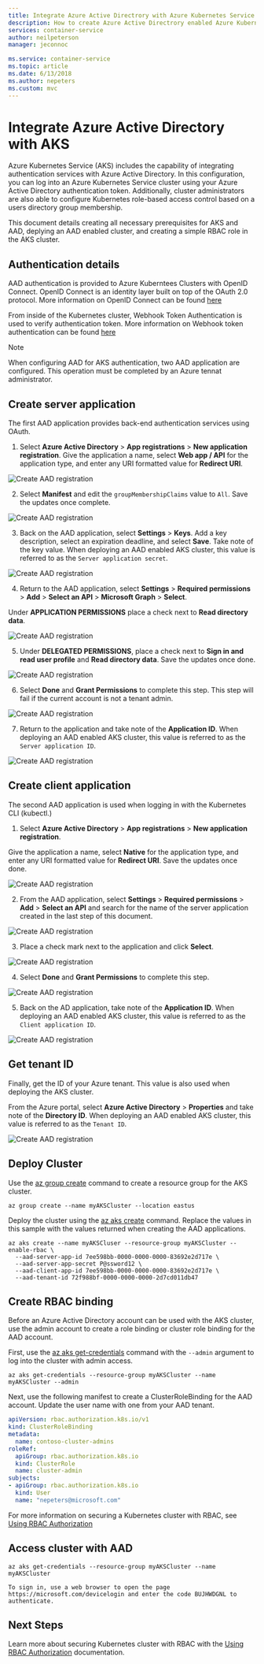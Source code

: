 ```yaml
---
title: Integrate Azure Active Directrory with Azure Kubernetes Service
description: How to create Azure Active Directrory enabled Azure Kubernetes Service clusters.
services: container-service
author: neilpeterson
manager: jeconnoc

ms.service: container-service
ms.topic: article
ms.date: 6/13/2018
ms.author: nepeters
ms.custom: mvc
---
```


# Integrate Azure Active Directory with AKS

Azure Kubernetes Service (AKS) includes the capability of integrating authentication services with Azure Active Directory. In this configuration, you can log into an Azure Kubernetes Service cluster using your Azure Active Directory authentication token. Additionally, cluster administrators are also able to configure Kubernetes role-based access control based on a users directory group membership.

This document details creating all necessary prerequisites for AKS and AAD, deplying an AAD enabled cluster, and creating a simple RBAC role in the AKS cluster.

## Authentication details

AAD authentication is provided to Azure Kuberntees Clusters with OpenID Connect. OpenID Connect is an identity layer built on top of the OAuth 2.0 protocol. More information on OpenID Connect can be found [here](https://kubernetes.io/docs/reference/access-authn-authz/authentication/#webhook-token-authentication)

From inside of the Kubernetes cluster, Webhook Token Authentication is used to verify authentication token. More information on Webhook token authentication can be found [here](https://kubernetes.io/docs/reference/access-authn-authz/authentication/#webhook-token-authentication)

> [!NOTE]
> When configuring AAD for AKS authentication, two AAD application are configured. This operation must be completed by an Azure tennat administrator.

## Create server application

The first AAD application provides back-end authentication services using OAuth.

1. Select **Azure Active Directory** > **App registrations** > **New application registration**. Give the application a name, select **Web app / API** for the application type, and enter any URI formatted value for **Redirect URI**.

  ![Create AAD registration](media/aad-integration/app-registration.png)

2. Select **Manifest** and edit the `groupMembershipClaims` value to `All`. Save the updates once complete.

  ![Create AAD registration](media/aad-integration/edit-manifest.png)

3. Back on the AAD application, select **Settings** > **Keys**. Add a key description, select an expiration deadline, and select **Save**. Take note of the key value. When deploying an AAD enabled AKS cluster, this value is referred to as the `Server application secret`.

  ![Create AAD registration](media/aad-integration/application-key.png)

4. Return to the AAD application, select **Settings** > **Required permissions** > **Add** > **Select an API** > **Microsoft Graph** > **Select**.

  Under **APPLICATION PERMISSIONS** place a check next to **Read directory data**.

  ![Create AAD registration](media/aad-integration/read-directory.png)

5. Under **DELEGATED PERMISSIONS**, place a check next to **Sign in and read user profile** and **Read directory data**. Save the updates once done.

  ![Create AAD registration](media/aad-integration/delegated-permissions.png)

6. Select **Done** and **Grant Permissions** to complete this step. This step will fail if the current account is not a tenant admin.

  ![Create AAD registration](media/aad-integration/grant-permissions.png)

7. Return to the application and take note of the **Application ID**. When deploying an AAD enabled AKS cluster, this value is referred to as the `Server application ID`.

  ![Create AAD registration](media/aad-integration/application-id.png)

## Create client application

The second AAD application is used when logging in with the Kubernetes CLI (kubectl.)

1. Select **Azure Active Directory** > **App registrations** > **New application registration**.

  Give the application a name, select **Native** for the application type, and enter any URI formatted value for **Redirect URI**. Save the updates once done.

  ![Create AAD registration](media/aad-integration/app-registration-client.png)

2. From the AAD application, select **Settings** > **Required permissions** > **Add** > **Select an API** and search for the name of the server application created in the last step of this document.

  ![Create AAD registration](media/aad-integration/select-api.png)

3. Place a check mark next to the application and click **Select**.

  ![Create AAD registration](media/aad-integration/select-server-app.png)

4. Select **Done** and **Grant Permissions** to complete this step.

  ![Create AAD registration](media/aad-integration/grant-permissions-client.png)

5. Back on the AD application, take note of the **Application ID**. When deploying an AAD enabled AKS cluster, this value is referred to as the `Client application ID`.

  ![Create AAD registration](media/aad-integration/application-id-client.png)

## Get tenant ID

Finally, get the ID of your Azure tenant. This value is also used when deploying the AKS cluster.

From the Azure portal, select **Azure Active Directory** > **Properties** and take note of the **Directory ID**. When deploying an AAD enabled AKS cluster, this value is referred to as the `Tenant ID`.

![Create AAD registration](media/aad-integration/tenant-id.png)

## Deploy Cluster

Use the [az group create][az-group-create] command to create a resource group for the AKS cluster.

```azurecli
az group create --name myAKSCluster --location eastus
```

Deploy the cluster using the [az aks create][az-aks-create] command. Replace the values in this sample with the values returned when creating the AAD applications.

```azurecli
az aks create --name myAKSCluser --resource-group myAKSCluster --enable-rbac \
  --aad-server-app-id 7ee598bb-0000-0000-0000-83692e2d717e \
  --aad-server-app-secret P@ssword12 \
  --aad-client-app-id 7ee598bb-0000-0000-0000-83692e2d717e \
  --aad-tenant-id 72f988bf-0000-0000-0000-2d7cd011db47
```

## Create RBAC binding

Before an Azure Active Directory account can be used with the AKS cluster, use the admin account to create a role binding or cluster role binding for the AAD account.

First, use the [az aks get-credentials][az-aks-get-credentials] command with the `--admin` argument to log into the cluster with admin access.

```azurecli
az aks get-credentials --resource-group myAKSCluster --name myAKSCluster --admin
```

Next, use the following manifest to create a ClusterRoleBinding for the AAD account. Update the user name with one from your AAD tenant.

```yaml
apiVersion: rbac.authorization.k8s.io/v1
kind: ClusterRoleBinding
metadata:
  name: contoso-cluster-admins
roleRef:
  apiGroup: rbac.authorization.k8s.io
  kind: ClusterRole
  name: cluster-admin
subjects:
- apiGroup: rbac.authorization.k8s.io
  kind: User
  name: "nepeters@microsoft.com"
```

 For more information on securing a Kubernetes cluster with RBAC, see [Using RBAC Authorization][rbac-authorization]

## Access cluster with AAD

```azurecli
az aks get-credentials --resource-group myAKSCluster --name myAKSCluster
```

```azurecli
To sign in, use a web browser to open the page https://microsoft.com/devicelogin and enter the code BUJHWDGNL to authenticate.
```

## Next Steps

Learn more about securing Kubernetes cluster with RBAC with the [Using RBAC Authorization][rbac-authorization] documentation.

<!-- LINKS - external -->
[rbac-authorization]: https://kubernetes.io/docs/reference/access-authn-authz/rbac/

<!-- LINKS - internal -->
[az-aks-create]: /cli/azure/aks?view=azure-cli-latest#az_aks_create
[az-aks-get-credentials]: /cli/azure/aks?view=azure-cli-latest#az_aks_get_credentials
[az-group-create]: /cli/azure/group#az_group_create